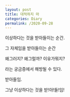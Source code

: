 ```yaml
---
layout: post
title: 대적하지 마
categories: Diary
permalink: /2020-09-28
---
```


이상하다는 것을 받아들이는 순간.

그 자체임을 받아들이는 순간

왜그러지? 왜그럴까? 이유가뭐지?

라는 궁금증에서 해방될 수 있다.

받아들임. 

그냥 이상하다는 것을 받!아!들!임!